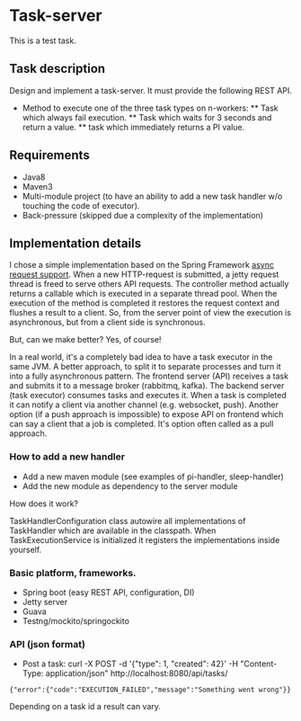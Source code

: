 # Task-server

This is a test task.

## Task description

Design and implement a task-server. It must provide the following REST API.

* Method to execute one of the three task types on n-workers:
** Task which always fail execution.
** Task which waits for 3 seconds and return a value.
** task which immediately returns a PI value.

## Requirements

* Java8
* Maven3
* Multi-module project (to have an ability to add a new task handler w/o touching the code of executor).
* Back-pressure (skipped due a complexity of the implementation)

## Implementation details

I chose a simple implementation based on the Spring Framework [async request support](https://spring.io/blog/2012/05/10/spring-mvc-3-2-preview-making-a-controller-method-asynchronous/).
When a new HTTP-request  is submitted, a jetty request thread is freed to serve others API requests.
The controller method actually returns a callable which is executed in a separate thread pool.
When the execution of the method is completed it restores the request context and flushes a result to a client.
So, from the server point of view the execution is asynchronous, but from a client side is synchronous.

But, can we make better? Yes, of course!

In a real world, it's a completely bad idea to have a task executor in the same JVM.
A better approach, to split it to separate processes and turn it into a fully asynchronous pattern.
The frontend server (API) receives a task and submits it to a message broker (rabbitmq, kafka).
The backend server (task executor) consumes tasks and executes it.
When a task is completed it can notify a client via another channel (e.g. websocket, push).
Another option (if a push approach is impossible) to expose API on frontend which can say a client that a job is completed.
It's option often called as a pull approach.

### How to add a new handler

* Add a new maven module (see examples of pi-handler, sleep-handler)
* Add the new module as dependency to the server module

How does it work?

TaskHandlerConfiguration class autowire all implementations of TaskHandler which are available in the classpath.
When TaskExecutionService is initialized it registers the implementations inside yourself.

### Basic platform, frameworks.
* Spring boot (easy REST API, configuration, DI)
* Jetty server
* Guava
* Testng/mockito/springockito

### API (json format)

* Post a task: curl -X POST -d '{"type": 1, "created": 42}' -H "Content-Type: application/json"  http://localhost:8080/api/tasks/
```
{"error":{"code":"EXECUTION_FAILED","message":"Something went wrong"}}
```

Depending on a task id a result can vary.





